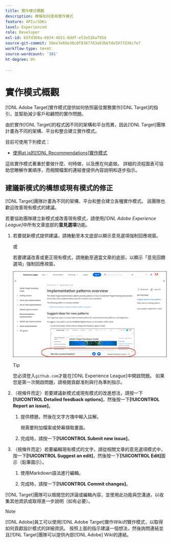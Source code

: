 ```yaml
---
title: 實作模式概觀
description: 瞭解如何使用實作模式
feature: APIs/SDKs
level: Experienced
role: Developer
exl-id: 65fd369a-6034-4b51-8ddf-e53e526a795d
source-git-commit: 50ee7e66e30c0f8367763a63b6fde5977d30cfe7
workflow-type: tm+mt
source-wordcount: '381'
ht-degree: 0%

---
```


# 實作模式概觀

[!DNL Adobe Target]實作模式提供如何依照最佳實務實作[!DNL Target]的指引，並幫助減少客戶和顧問的實作問題。

由於實作[!DNL Target]的程式因不同的架構和平台而異，因此[!DNL Target]團隊計畫為不同的架構、平台和整合建立實作模式。

目前可使用下列模式：

* [使用at.js的[!DNL Recommendations]實作模式](/help/dev/patterns/recs-atjs/recs-implementation-pattern-atjs.md)

這些實作模式著重於要做什麼、何時做，以及應在何處做。 詳細的流程圖表可協助您瞭解作業順序，而相關檔案的連結會提供內容說明和逐步指示。

## 建議新模式的構想或現有模式的修正

[!DNL Target]團隊計畫為不同的架構、平台和整合建立各種實作模式。 該團隊也歡迎改善現有模式的建議。

若要協助團隊建立新模式或改善現有模式，請使用&#x200B;*[!DNL Adobe Experience League]*&#x200B;中所有文章底部的&#x200B;**意見選項**&#x200B;功能。

1. 若要就新模式提供建議，請捲動至本文底部以顯示意見選項強制回應視窗。

   或 

   若要建議改善或更正現有模式，請捲動至適當文章的底部，以顯示「意見回饋選項」強制回應視窗。

   ![Experience League中的意見回應選項模型](/help/dev/patterns/assets/feedback-options.png)

   >[!TIP]
   >
   >您必須登入`github.com`才能在[!DNL Experience League]中開啟問題。 如果您是第一次開啟問題，請檢閱貢獻准則與行為準則指示。

1. （視條件而定）若要建議新模式或現有模式的改進想法，請按一下&#x200B;**[!UICONTROL Detailed feedback options]**，然後按一下&#x200B;**[!UICONTROL Report an issue]**。

   1. 提供標題，然後在文字方塊中輸入註解。

      視需要附加檔案或熒幕擷取畫面。

   1. 完成時，請按一下&#x200B;**[!UICONTROL Submit new issue]**。

1. （視條件而定）若要編輯現有模式的文字，請從相關文章的意見選項模式中，按一下&#x200B;**[!UICONTROL Suggest an edit]**，然後按一下&#x200B;**[!UICONTROL Edit]**&#x200B;圖示（鉛筆圖示）。

   1. 使用Markdown語法進行編輯。

   1. 完成時，請按一下&#x200B;**[!UICONTROL Commit changes]**。

[!DNL Target]團隊可以檢閱您的評論或編輯內容，並使用此功能與您溝通，以收集其他資訊或取得進一步說明（如有必要）。

>[!NOTE]
>
>[!DNL Adobe]員工可以使用[!DNL Adobe Target]實作&#x200B;*Wiki的*&#x200B;實作模式，以取得如何貢獻設計模式的詳細資訊。 按照上面的指示建議一個想法，然後詢問連結並且[!DNL Target]團隊可以提供內部[!DNL Adobe] Wiki的連結。

